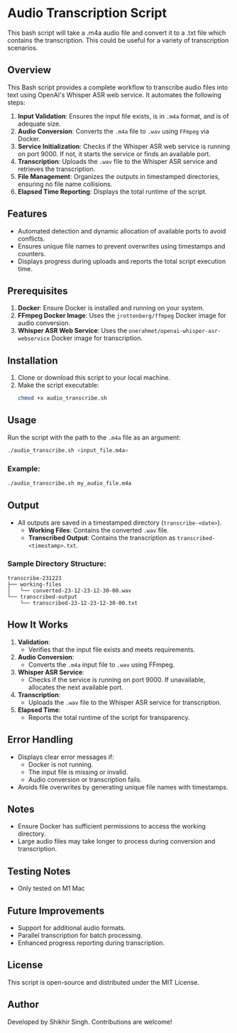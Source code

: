 # Audio Transcription Script

This bash script will take a .m4a audio file and convert it to a .txt file which contains the transcription. This could be useful for a variety of transcription scenarios. 

## Overview

This Bash script provides a complete workflow to transcribe audio files into text using OpenAI's Whisper ASR web service. It automates the following steps:

1. **Input Validation**: Ensures the input file exists, is in `.m4a` format, and is of adequate size.
2. **Audio Conversion**: Converts the `.m4a` file to `.wav` using `FFmpeg` via Docker.
3. **Service Initialization**: Checks if the Whisper ASR web service is running on port 9000. If not, it starts the service or finds an available port.
4. **Transcription**: Uploads the `.wav` file to the Whisper ASR service and retrieves the transcription.
5. **File Management**: Organizes the outputs in timestamped directories, ensuring no file name collisions.
6. **Elapsed Time Reporting**: Displays the total runtime of the script.

## Features

- Automated detection and dynamic allocation of available ports to avoid conflicts.
- Ensures unique file names to prevent overwrites using timestamps and counters.
- Displays progress during uploads and reports the total script execution time.

## Prerequisites

1. **Docker**: Ensure Docker is installed and running on your system.
2. **FFmpeg Docker Image**: Uses the `jrottenberg/ffmpeg` Docker image for audio conversion.
3. **Whisper ASR Web Service**: Uses the `onerahmet/openai-whisper-asr-webservice` Docker image for transcription.

## Installation

1. Clone or download this script to your local machine.
2. Make the script executable:
   ```bash
   chmod +x audio_transcribe.sh
   ```

## Usage

Run the script with the path to the `.m4a` file as an argument:

```bash
./audio_transcribe.sh <input_file.m4a>
```

### Example:

```bash
./audio_transcribe.sh my_audio_file.m4a
```

## Output

- All outputs are saved in a timestamped directory (`transcribe-<date>`).
  - **Working Files**: Contains the converted `.wav` file.
  - **Transcribed Output**: Contains the transcription as `transcribed-<timestamp>.txt`.

### Sample Directory Structure:

```plaintext
transcribe-231223
├── working-files
│   └── converted-23-12-23-12-30-00.wav
└── transcribed-output
    └── transcribed-23-12-23-12-30-00.txt
```

## How It Works

1. **Validation**:
   - Verifies that the input file exists and meets requirements.
2. **Audio Conversion**:
   - Converts the `.m4a` input file to `.wav` using FFmpeg.
3. **Whisper ASR Service**:
   - Checks if the service is running on port 9000. If unavailable, allocates the next available port.
4. **Transcription**:
   - Uploads the `.wav` file to the Whisper ASR service for transcription.
5. **Elapsed Time**:
   - Reports the total runtime of the script for transparency.

## Error Handling

- Displays clear error messages if:
  - Docker is not running.
  - The input file is missing or invalid.
  - Audio conversion or transcription fails.
- Avoids file overwrites by generating unique file names with timestamps.

## Notes

- Ensure Docker has sufficient permissions to access the working directory.
- Large audio files may take longer to process during conversion and transcription.

## Testing Notes

- Only tested on M1 Mac

## Future Improvements

- Support for additional audio formats.
- Parallel transcription for batch processing.
- Enhanced progress reporting during transcription.

## License

This script is open-source and distributed under the MIT License.

## Author

Developed by Shikhir Singh. Contributions are welcome!

